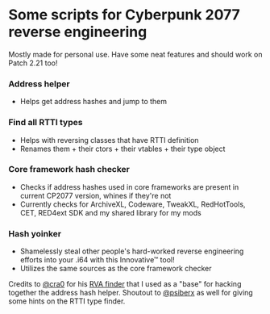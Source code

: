 # Some scripts for Cyberpunk 2077 reverse engineering

Mostly made for personal use. Have some neat features and should work on Patch 2.21 too!

### Address helper

- Helps get address hashes and jump to them

### Find all RTTI types

- Helps with reversing classes that have RTTI definition 
- Renames them + their ctors + their vtables + their type object

### Core framework hash checker

- Checks if address hashes used in core frameworks are present in current CP2077 version, whines if they're not
- Currently checks for ArchiveXL, Codeware, TweakXL, RedHotTools, CET, RED4ext SDK and my shared library for my mods

### Hash yoinker

- Shamelessly steal other people's hard-worked reverse engineering efforts into your .i64 with this Innovative™ tool!
- Utilizes the same sources as the core framework checker

Credits to [@cra0](https://github.com/cra0) for his [RVA finder](https://github.com/cra0/ida-scripts) that I used as a "base" for hacking together the address hash helper.
Shoutout to [@psiberx](https://github.com/psiberx) as well for giving some hints on the RTTI type finder.